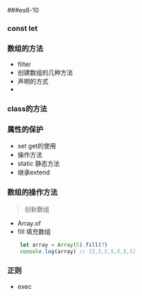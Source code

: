 ###es6-10
###  const let  
### 数组的方法
+ filter  
+ 创建数组的几种方法
+ 声明的方式
+ 
### class的方法
### 属性的保护  
+ set get的使用
+ 操作方法 
+ static  静态方法
+ 继承extend
###  数组的操作方法
> 创新数组
- Array.of
- fill 填充数组

```javascript
    let array = Array(5).fill(7)
    console.log(array) // [5,5,5,5,5,5,5]
```
### 正则
- exec



